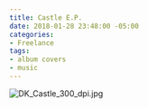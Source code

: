 ```yaml
---
title: Castle E.P.
date: 2018-01-28 23:48:00 -05:00
categories:
- Freelance
tags:
- album covers
- music
---
```


![DK_Castle_300_dpi.jpg](/uploads/DK_Castle_300_dpi.jpg)